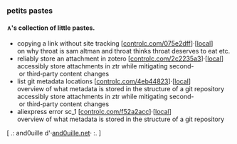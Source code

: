 ### petits pastes

#### ∧'s collection of little pastes.

- copying a link without site tracking \[[controlc.com/075e2dff](https://controlc.com/075e2dff)\]·\[[local](https://raw.githubusercontent.com/santosoj/petitspastes/main/storage/copying_a_link_without_site_tracking__20240203.txt)\]  
on why throat is sam altman and throat thinks throat deserves to eat etc.
- reliably store an attachment in zotero \[[controlc.com/2c2235a3](https://controlc.com/2c2235a3)\]·\[[local](https://raw.githubusercontent.com/santosoj/petitspastes/main/storage/reliably_store_attachment_in_zotero__20240203.txt)\]  
accessibly store attachments in ztr while mitigating second- or third‑party content changes
- list git metadata locations \[[controlc.com/4eb44823](https://controlc.com/4eb44823)\]·\[[local](https://raw.githubusercontent.com/santosoj/petitspastes/main/storage/list_git_metadata_locations__20240203.txt)\]  
overview of what metadata is stored in the structure of a git repository
accessibly store attachments in ztr while mitigating second- or third‑party content changes
- aliexpress error sc_1 \[[controlc.com/f52a2acc](https://controlc.com/f52a2acc)\]·\[[local](https://raw.githubusercontent.com/santosoj/petitspastes/main/storage/aliexpress_error_sc_1__20240206.txt)\]  
overview of what metadata is stored in the structure of a git repository

\[ .: and0uille d'·[and0uille.net](https://and0uille.net)· :. \]